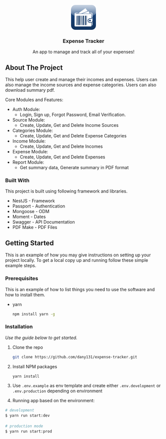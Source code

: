 <!-- PROJECT LOGO -->
<br />
<div align="center">
  <a href="https://github.com/othneildrew/Best-README-Template">
    <img src="./src/public/logo.png" alt="Logo" width="80" height="80">
  </a>

<h3 align="center">Expense Tracker</h3>

  <p align="center">
    An app to manage and track all of your expenses!
    <br />
    </p>
</div>

<!-- ABOUT THE PROJECT -->

## About The Project

This help user create and manage their incomes and expenses. Users can also manage the income sources and expense
categories. Users can also download summary pdf.

Core Modules and Features:

* Auth Module:
    * Login, Sign up, Forgot Password, Email Verification.
* Source Module:
    * Create, Update, Get and Delete Income Sources
* Categories Module:
    * Create, Update, Get and Delete Expense Categories
* Income Module:
    * Create, Update, Get and Delete Incomes
* Expense Module:
    * Create, Update, Get and Delete Expenses
* Report Module:
    * Get summary data, Generate summary in PDF format

### Built With

This project is built using following framework and libraries.

* NestJS - Framework
* Passport - Authentication
* Mongoose - ODM
* Moment - Dates
* Swagger - API Documentation
* PDF Make - PDF Files

<!-- GETTING STARTED -->

## Getting Started

This is an example of how you may give instructions on setting up your project locally.
To get a local copy up and running follow these simple example steps.

### Prerequisites

This is an example of how to list things you need to use the software and how to install them.

* yarn
  ```sh
  npm install yarn -g
  ```

### Installation

_Use the guide below to get started._

1. Clone the repo
   ```sh
   git clone https://github.com/dany131/expense-tracker.git
   ```
2. Install NPM packages
   ```sh
   yarn install
   ```
3. Use `.env.example` as env template and create either `.env.development` or `.env.production` depending on
   environment

4. Running app based on the environment:

```bash
# development
$ yarn run start:dev

# production mode
$ yarn run start:prod
```
